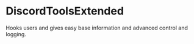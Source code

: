 # DiscordToolsExtended
Hooks users and gives easy base information and advanced control and logging.
